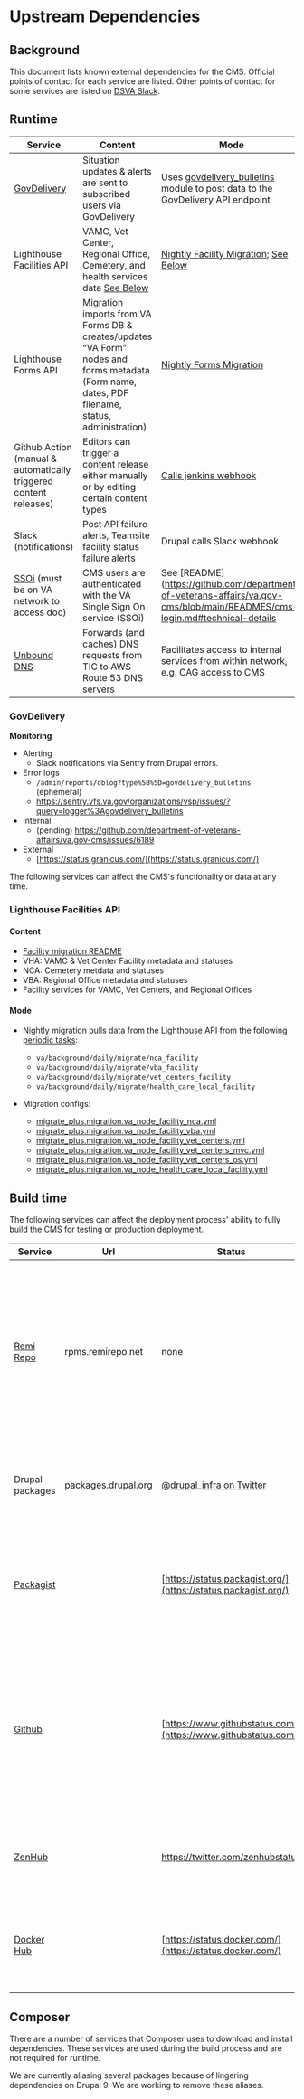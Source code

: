 # Upstream Dependencies

## Background

This document lists known external dependencies for the CMS.
Official points of contact for each service are listed.
Other points of contact for some services are listed on [DSVA Slack](https://dsva.slack.com/archives/CT4GZBM8F/p1628284192216100).

## Runtime
| Service| Content| Mode| Monitoring| Escalation Contact| Notes|
|------------------------------------------------------------------------------------------------------------------------------|---------------------------------------------------------------------------------------------------------------------------------------------------------------------------------------|---------------------------------------------------------------------------------------------------------------------------------------------------------------------------------------------------------------------------------------------------------------------|----------------------------------------------------------------------------------------|-----------------------------------------------------------------------------------------------------------------------------------------------------------------------------------------------------------------------------------------|---------------------------------------------------------------------------------------------------------------------------------------------------------------------------------------------------------------------------------------------------------------------------------------------------------------------------------------------------|
| [GovDelivery](https://granicus.com/solution/govdelivery/)| Situation updates & alerts are sent to subscribed users via GovDelivery| Uses [govdelivery_bulletins](https://github.com/department-of-veterans-affairs/va.gov-cms/tree/main/docroot/modules/custom/va_gov_govdelivery) module to post data to the GovDelivery API endpoint| [See Below](#govdelivery)| [https://support.granicus.com/s/contactsupport](https://support.granicus.com/s/contactsupport)|||
| Lighthouse Facilities API | VAMC, Vet Center, Regional Office, Cemetery, and health services data [See Below](#facility-cemetery-and-health-services-via-lighthouse-api)| [Nightly Facility Migration](https://github.com/department-of-veterans-affairs/va.gov-cms/blob/main/READMES/migrations-facility.md); [See Below](#facility-cemetery-and-health-services-via-lighthouse-api)| https://valighthouse.statuspage.io | [#cms-lighthouse slack channel](https://app.slack.com/client/T03FECE8V/C02BTJTDFTN) - @facilities-team <br/> Adam Stinton (LH engineer)<br/> VA PO = Michelle Middaugh |  API paths are [overridden](https://github.com/department-of-veterans-affairs/va.gov-cms/blob/main/docroot/modules/custom/va_gov_migrate/config/install/migrate_plus.migration.va_node_facility_nca.yml#L22) by [settings.php](https://github.com/department-of-veterans-affairs/va.gov-cms/blob/main/docroot/sites/default/settings.php#L146) |
| Lighthouse Forms API | Migration imports from VA Forms DB & creates/updates “VA Form” nodes and forms metadata (Form name, dates, PDF filename, status, administration) | [Nightly Forms Migration](https://github.com/department-of-veterans-affairs/va.gov-cms/blob/main/READMES/migrations-forms.md)| https://valighthouse.statuspage.io | #va-forms slack channel <br/> @public-websites-team | |
| Github Action (manual & automatically triggered content releases)| Editors can trigger a content release either manually or by editing certain content types| [Calls jenkins webhook](https://github.com/department-of-veterans-affairs/va.gov-cms/blob/main/READMES/cms-content-release.md#automatic)| [http://jenkins.vfs.va.gov/computer/](http://jenkins.vfs.va.gov/computer/)| Ops team (use #vfs-platform-support)||
| Slack (notifications)| Post API failure alerts, Teamsite facility status failure alerts| Drupal calls Slack webhook| [https://status.slack.com/](https://status.slack.com/)|||
| [SSOi](https://dvagov.sharepoint.com/sites/OITEPMOIAM/playbooks/Pages/IAM%20URLs.aspx) (must be on VA network to access doc) | CMS users are authenticated with the VA Single Sign On service (SSOi)| See [README](https://github.com/department-of-veterans-affairs/va.gov-cms/blob/main/READMES/cms-login.md#technical-details| https://iamportal.iam.va.gov/iamv2/index.php (must be on VA network)                   | https://iamportal.iam.va.gov/iamv2/help/contactUs.php (must be on VA network)||
| [Unbound DNS](https://vfs.atlassian.net/wiki/spaces/OT/pages/1474594384/Unbound) | Forwards (and caches) DNS requests from TIC to AWS Route 53 DNS servers | Facilitates access to internal services from within network, e.g. CAG access to CMS | [Datadog](https://vagov.ddog-gov.com/synthetics/details/qbs-9w2-hd8?live=1h) synthetic | Ops team (use #vfs-platform-support) | |
### GovDelivery

**Monitoring**

* Alerting
   * Slack notifications via Sentry from Drupal errors.
* Error logs
   * `/admin/reports/dblog?type%5B%5D=govdelivery_bulletins` (ephemeral)
   * https://sentry.vfs.va.gov/organizations/vsp/issues/?query=logger%3Agovdelivery_bulletins
* Internal
   * (pending) https://github.com/department-of-veterans-affairs/va.gov-cms/issues/6189
* External
   * [https://status.granicus.com/](https://status.granicus.com/)

The following services can affect the CMS's functionality or data at any time.

### Lighthouse Facilities API 

#### Content

* [Facility migration README](https://github.com/department-of-veterans-affairs/va.gov-cms/blob/main/READMES/migrations-facility.md)
* VHA: VAMC & Vet Center Facility metadata and statuses
* NCA: Cemetery metdata and statuses
* VBA: Regional Office metadata and statuses
* Facility services for VAMC, Vet Centers, and Regional Offices 

#### Mode

* Nightly migration pulls data from the Lighthouse API from the following [periodic tasks](/tasks-periodic.yml):
   * `va/background/daily/migrate/nca_facility`
   * `va/background/daily/migrate/vba_facility`
   * `va/background/daily/migrate/vet_centers_facility`
   * `va/background/daily/migrate/health_care_local_facility`

* Migration configs:
   * [migrate_plus.migration.va_node_facility_nca.yml](/config/sync/migrate_plus.migration.va_node_facility_nca.yml)
   * [migrate_plus.migration.va_node_facility_vba.yml](/config/sync/migrate_plus.migration.va_node_facility_vba.yml)
   * [migrate_plus.migration.va_node_facility_vet_centers.yml](/config/sync/migrate_plus.migration.va_node_facility_vet_centers.yml)
   * [migrate_plus.migration.va_node_facility_vet_centers_mvc.yml](/config/sync/migrate_plus.migration.va_node_facility_vet_centers_mvc.yml)
   * [migrate_plus.migration.va_node_facility_vet_centers_os.yml](/config/sync/migrate_plus.migration.va_node_facility_vet_centers_os.yml)
   * [migrate_plus.migration.va_node_health_care_local_facility.yml](/config/sync/migrate_plus.migration.va_node_health_care_local_facility.yml)


## Build time

The following services can affect the deployment process' ability to fully build the CMS for testing or production deployment.

| Service                                 | Url                 | Status                                                         | Escalation                                                                                                                                                                                     | Notes                                                                                                                                                                                                 |
|-----------------------------------------|---------------------|----------------------------------------------------------------|------------------------------------------------------------------------------------------------------------------------------------------------------------------------------------------------|-------------------------------------------------------------------------------------------------------------------------------------------------------------------------------------------------------|
| [Remi Repo](https://rpms.remirepo.net/) | rpms.remirepo.net   | none                                                           | Tweet [@RemiRepository](https://twitter.com/RemiRepository) and open issue at [https://forum.remirepo.net/](https://forum.remirepo.net/)                                                       | Remi Repo is used to pull in the PHP 7.3 libraries and dependencies in our AMI builds. This won't be used when we switch from Amazon Linux 1 to Amazon Linux 2 when we move to containers on ArgoKube |
| Drupal packages                         | packages.drupal.org | [@drupal_infra on Twitter](https://twitter.com/drupal_infra)   |                                                                                                                                                                                                | Drupal packages is used to download Drupal contrib modules                                                                                                                                            |
| [Packagist](https://packagist.org)      |                     | [https://status.packagist.org/](https://status.packagist.org/) | Tweet at [@packagist](https://twitter.com/packagist). It is used by thousands of sites so highly likely that someone knows about any issues before we do and that it will be resolved quickly. | Packagist is used to install our PHP dependencies that are required by Drupal custom and contrib modules.                                                                                             |
| [Github](https://github.com)            |                     | [https://www.githubstatus.com/](https://www.githubstatus.com/) | Use the #github_information channel in DSVA slack                                                                                                                                              | The codebase is stored in github, and the deployment process depends on it to pull code and push status and code quality messages to our pull requests.                                               |
| [ZenHub](https://www.zenhub.com)        |                     | https://twitter.com/zenhubstatus                               |                                                                                                                                                                                                | ZenHub is a project management layer on top of GitHub Issues that we use.                                                                                                                             |
| [Docker Hub](https://hub.docker.com/)   |                     | [https://status.docker.com/](https://status.docker.com/)       | Contact support@docker.com and/or tweet [@Docker](https://twitter.com/Docker)                                                                                                                  | We use Docker Hub to pull down container images for our CI environments in Tugboat.                                                                                                                   |

## Composer
There are a number of services that Composer uses to download and install dependencies. These services are used during the build process and are not required for runtime.

We are currently aliasing several packages because of lingering dependencies on Drupal 9. We are working to remove these aliases.

